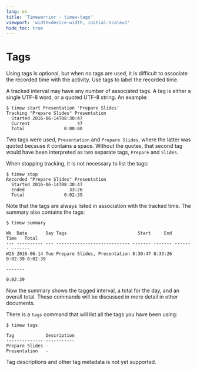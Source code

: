 ```yaml
---
lang: en
title: 'Timewarrior - timew-tags'
viewport: 'width=device-width, initial-scale=1'
hide_toc: true
---
```


# Tags

Using tags is optional, but when no tags are used, it is difficult to associate the recorded time with the activity.
Use tags to label the recorded time.

A tracked interval may have any number of associated tags.
A tag is either a single UTF-8 word, or a quoted UTF-8 string.
An example:

```console
$ timew start Presentation 'Prepare Slides'
Tracking "Prepare Slides" Presentation
  Started 2016-06-14T08:30:47
  Current                  47
  Total               0:00:00
```

Two tags were used, `Presentation` and `Prepare Slides`, where the latter was quoted because it contains a space.
Without the quotes, that second tag would have been interpreted as two separate tags, `Prepare` and `Slides`.

When stopping tracking, it is not necessary to list the tags:

```console
$ timew stop
Recorded "Prepare Slides" Presentation
  Started 2016-06-14T08:30:47
  Ended                 33:26
  Total               0:02:39
```

Note that the tags are always listed in association with the tracked time.
The summary also contains the tags:

```console
$ timew summary

Wk  Date       Day Tags                           Start     End    Time   Total
--- ---------- --- ---------------------------- ------- ------- ------- -------
W25 2016-06-14 Tue Prepare Slides, Presentation 8:30:47 8:33:26 0:02:39 0:02:39
                                                                        -------
                                                                        0:02:39
```

Now the summary shows the tagged interval, a total for the day, and an overall total.
These commands will be discussed in more detail in other documents.

There is a `tags` command that will list all the tags you have been using:

```console
$ timew tags

Tag            Description
-------------- -----------
Prepare Slides -
Presentation   -
```

Tag descriptions and other tag metadata is not yet supported.
